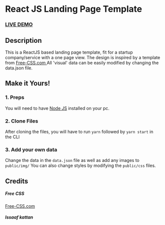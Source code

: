 # React JS Landing Page Template


### <a href="https://react-landing-page-template.herokuapp.com">LIVE DEMO</a>

## Description
This is a ReactJS based landing page template, fit for a startup company/service with a one page view. The design is inspired by a template from <a href="https://www.free-css.com/assets/files/free-css-templates/preview/page234/interact/">Free-CSS.com </a>
All 'visual' data can be easily modified by changing the data.json file.

## Make it Yours!
### 1. Preps
You will need to have <a href="https://nodejs.org/">Node JS</a> installed on your pc.

### 2. Clone Files
After cloning the files, you will have to run ```yarn``` followed by ```yarn start``` in the CLI
### 3. Add your own data
Change the data in the ```data.json``` file as well as add any images to ```public/img/```
You can also change styles by modifying the ```public/css``` files.


## Credits
##### Free CSS
<a href="https://www.free-css.com/assets/files/free-css-templates/preview/page234/interact/">Free-CSS.com </a>

##### Issaaf kattan

